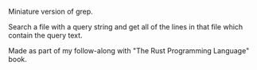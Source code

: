 Miniature version of grep. 

Search a file with a query string and get all of the lines in that file which contain the query text.

Made as part of my follow-along with "The Rust Programming Language" book.
